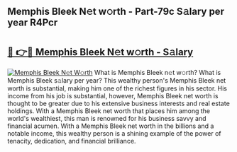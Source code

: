 ## Memphis Bleek N𝚎t w𝚘rth - Part-79c S𝚊lary per year R4Pcr

# <h2><a href="http://gc30pu.nevu.top/?p=Memphis+Bleek">🔗 👉🔴 Memphis Bleek N𝚎t w𝚘rth - S𝚊lary</a></h2>

[![Memphis Bleek N𝚎t W𝚘rth](https://i.imgur.com/Oavwk0R.jpeg)](http://gc30pu.nevu.top/?p=Memphis+Bleek)
What is Memphis Bleek n𝚎t w𝚘rth? What is Memphis Bleek s𝚊lary per year?
This wealthy person's Memphis Bleek net worth is substantial, making him one of the richest figures in his sector. His income from his job is substantial, however, Memphis Bleek net worth is thought to be greater due to his extensive business interests and real estate holdings. With a Memphis Bleek net worth that places him among the world's wealthiest, this man is renowned for his business savvy and financial acumen. With a Memphis Bleek net worth in the billions and a notable income, this wealthy person is a shining example of the power of tenacity, dedication, and financial brilliance.
